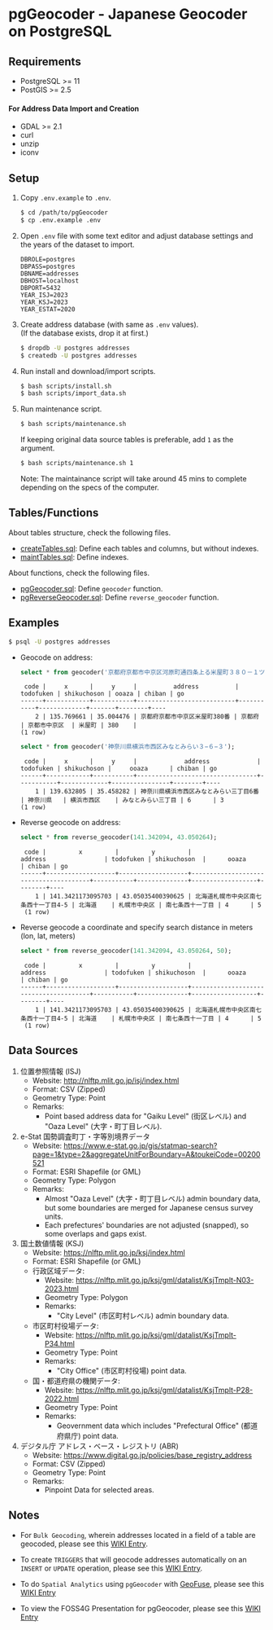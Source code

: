 # pgGeocoder - Japanese Geocoder on PostgreSQL

## Requirements

* PostgreSQL >= 11
* PostGIS >= 2.5
#### For Address Data Import and Creation
* GDAL >= 2.1
* curl
* unzip
* iconv

## Setup

1. Copy `.env.example` to `.env`.
   ```bash
   $ cd /path/to/pgGeocoder
   $ cp .env.example .env
   ```
2. Open `.env` file with some text editor and adjust database settings and the years of the dataset to import.
   ```
   DBROLE=postgres
   DBPASS=postgres
   DBNAME=addresses
   DBHOST=localhost
   DBPORT=5432
   YEAR_ISJ=2023
   YEAR_KSJ=2023
   YEAR_ESTAT=2020
   ```
3. Create address database (with same as `.env` values).  
   (If the database exists, drop it at first.)
   ```bash
   $ dropdb -U postgres addresses
   $ createdb -U postgres addresses
   ```
4. Run install and download/import scripts.
   ```bash
   $ bash scripts/install.sh
   $ bash scripts/import_data.sh
   ```
5. Run maintenance script.
   ```bash
   $ bash scripts/maintenance.sh
   ```
   If keeping original data source tables is preferable, add `1` as the argument.
   ```bash
   $ bash scripts/maintenance.sh 1
   ```

   Note: The maintainance script will take around 45 mins to complete depending on the specs of the computer.

## Tables/Functions

About tables structure, check the following files.
* [createTables.sql](sql/createTables.sql): Define each tables and columns, but without indexes.
* [maintTables.sql](sql/maintTables.sql): Define indexes.

About functions, check the following files.
* [pgGeocoder.sql](sql/pgGeocoder.sql): Define `geocoder` function.
* [pgReverseGeocoder.sql](sql/pgReverseGeocoder.sql): Define `reverse_geocoder` function.

## Examples

```bash
$ psql -U postgres addresses
```

* Geocode on address:
   ```sql
   select * from geocoder('京都府京都市中京区河原町通四条上る米屋町３８０－１ツジクラビル１階');
   ```
   ```
    code |     x      |     y     |          address          | todofuken | shikuchoson | ooaza | chiban | go 
   ------+------------+-----------+---------------------------+-----------+-------------+-------+--------+----
       2 | 135.769661 | 35.004476 | 京都府京都市中京区米屋町380番 | 京都府     | 京都市中京区  | 米屋町 | 380    | 
   (1 row)
   ```
   ```sql
   select * from geocoder('神奈川県横浜市西区みなとみらい３−６−３');
   ```
   ```
    code |     x      |     y     |             address             | todofuken | shikuchoson |     ooaza      | chiban | go 
   ------+------------+-----------+---------------------------------+-----------+-------------+----------------+--------+----
       1 | 139.632805 | 35.458282 | 神奈川県横浜市西区みなとみらい三丁目6番 | 神奈川県   | 横浜市西区    | みなとみらい三丁目 | 6      | 3
   (1 row)
   ```
* Reverse geocode on address:
   ```sql
   select * from reverse_geocoder(141.342094, 43.050264);
   ```  
   ```
    code |         x         |         y         |                address                | todofuken | shikuchoson  |      ooaza       | chiban | go 
   ------+-------------------+-------------------+---------------------------------------+-----------+--------------+------------------+--------+----
       1 | 141.3421173095703 | 43.05035400390625 | 北海道札幌市中央区南七条西十一丁目4-5 | 北海道    | 札幌市中央区 | 南七条西十一丁目 | 4      | 5
    (1 row)
   ```
* Reverse geocode a coordinate and specify search distance in meters (lon, lat, meters)
   ```sql
   select * from reverse_geocoder(141.342094, 43.050264, 50);
   ```
   ```
    code |         x         |         y         |                address                | todofuken | shikuchoson  |      ooaza       | chiban | go 
   ------+-------------------+-------------------+---------------------------------------+-----------+--------------+------------------+--------+----
       1 | 141.3421173095703 | 43.05035400390625 | 北海道札幌市中央区南七条西十一丁目4-5 | 北海道    | 札幌市中央区 | 南七条西十一丁目 | 4      | 5
    (1 row)
   ```

## Data Sources

1. 位置参照情報 (ISJ)  
   - Website: http://nlftp.mlit.go.jp/isj/index.html
   - Format: CSV (Zipped)
   - Geometry Type: Point
   - Remarks:
      - Point based address data for "Gaiku Level" (街区レベル) and "Oaza Level" (大字・町丁目レベル).
2. e-Stat 国勢調査町丁・字等別境界データ
   - Website: https://www.e-stat.go.jp/gis/statmap-search?page=1&type=2&aggregateUnitForBoundary=A&toukeiCode=00200521
   - Format: ESRI Shapefile (or GML)
   - Geometry Type: Polygon
   - Remarks:
      - Almost "Oaza Level" (大字・町丁目レベル) admin boundary data, but some boundaries are merged for Japanese census survey units.
      - Each prefectures' boundaries are not adjusted (snapped), so some overlaps and gaps exist.
3. 国土数値情報 (KSJ)
   - Website: https://nlftp.mlit.go.jp/ksj/index.html
   - Format: ESRI Shapefile (or GML)
   - 行政区域データ:
      - Website: https://nlftp.mlit.go.jp/ksj/gml/datalist/KsjTmplt-N03-2023.html
      - Geometry Type: Polygon
      - Remarks:
         - "City Level" (市区町村レベル) admin boundary data.
   - 市区町村役場データ:
      - Website: https://nlftp.mlit.go.jp/ksj/gml/datalist/KsjTmplt-P34.html
      - Geometry Type: Point
      - Remarks:
         - "City Office" (市区町村役場) point data.
   - 国・都道府県の機関データ:
      - Website: https://nlftp.mlit.go.jp/ksj/gml/datalist/KsjTmplt-P28-2022.html
      - Geometry Type: Point
      - Remarks:
         - Geovernment data which includes "Prefectural Office" (都道府県庁) point data.
4. デジタル庁 アドレス・ベース・レジストリ (ABR)
      - Website: https://www.digital.go.jp/policies/base_registry_address
      - Format: CSV (Zipped)
      - Geometry Type: Point
      - Remarks:
         - Pinpoint Data for selected areas.

## Notes    
    
* For `Bulk Geocoding`, wherein addresses located in a field of a table are geocoded, please see this [WIKI Entry](https://github.com/mbasa/pgGeocoder/wiki/bulk_geocoding).

* To create `TRIGGERS` that will geocode addresses automatically on an `INSERT` or `UPDATE` operation, please see this [WIKI Entry](https://github.com/mbasa/pgGeocoder/wiki/Creating-Triggers-for-the-Geocoder).


* To do `Spatial Analytics` using `pgGeocoder` with [GeoFuse](https://github.com/mbasa/geofuse), please see this [WIKI Entry](https://github.com/mbasa/pgGeocoder/wiki/Spatial-Analytics)


* To view the FOSS4G Presentation for pgGeocoder, please see this [WIKI Entry](https://github.com/mbasa/pgGeocoder/wiki/pgGeocoder-FOSS4G-Presentation)
